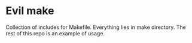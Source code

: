 Evil make
=========

Collection of includes for Makefile. Everything lies in make directory. The rest of this repo is an example of usage.
